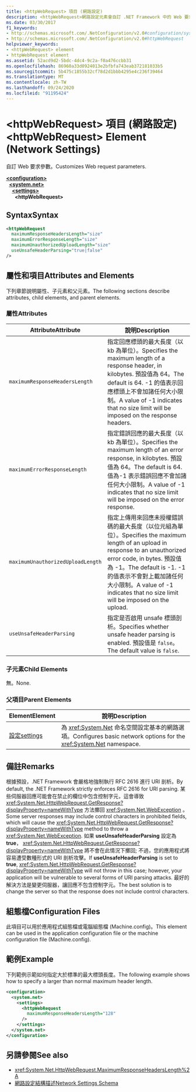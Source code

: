 ```yaml
---
title: <httpWebRequest> 項目 (網路設定)
description: <httpWebRequest>網路設定元素會自訂 .NET Framework 中的 Web 要求參數。
ms.date: 03/30/2017
f1_keywords:
- http://schemas.microsoft.com/.NetConfiguration/v2.0#configuration/system.net/settings/httpWebRequest
- http://schemas.microsoft.com/.NetConfiguration/v2.0#httpWebRequest
helpviewer_keywords:
- <httpWebRequest> element
- httpWebRequest element
ms.assetid: 52acd9d2-5bdc-4dc4-9c2a-f0a476ccbb31
ms.openlocfilehash: 86960a33d0924013e2bfbfa743eab372181033b5
ms.sourcegitcommit: 5b475c1855b32cf78d2d1bbb4295e4c236f39464
ms.translationtype: MT
ms.contentlocale: zh-TW
ms.lasthandoff: 09/24/2020
ms.locfileid: "91195424"
---
```

# <a name="httpwebrequest-element-network-settings"></a><span data-ttu-id="162b4-103">\<httpWebRequest> 項目 (網路設定)</span><span class="sxs-lookup"><span data-stu-id="162b4-103">\<httpWebRequest> Element (Network Settings)</span></span>

<span data-ttu-id="162b4-104">自訂 Web 要求參數。</span><span class="sxs-lookup"><span data-stu-id="162b4-104">Customizes Web request parameters.</span></span>  

[**\<configuration>**](../configuration-element.md)\
&nbsp;&nbsp;[**\<system.net>**](system-net-element-network-settings.md)\
&nbsp;&nbsp;&nbsp;&nbsp;[**\<settings>**](settings-element-network-settings.md)\
&nbsp;&nbsp;&nbsp;&nbsp;&nbsp;&nbsp;**\<httpWebRequest>**

## <a name="syntax"></a><span data-ttu-id="162b4-105">Syntax</span><span class="sxs-lookup"><span data-stu-id="162b4-105">Syntax</span></span>  
  
```xml  
<httpWebRequest  
  maximumResponseHeadersLength="size"  
  maximumErrorResponseLength="size"  
  maximumUnauthorizedUploadLength="size"  
  useUnsafeHeaderParsing="true|false"  
/>  
```  
  
## <a name="attributes-and-elements"></a><span data-ttu-id="162b4-106">屬性和項目</span><span class="sxs-lookup"><span data-stu-id="162b4-106">Attributes and Elements</span></span>  

 <span data-ttu-id="162b4-107">下列章節說明屬性、子元素和父元素。</span><span class="sxs-lookup"><span data-stu-id="162b4-107">The following sections describe attributes, child elements, and parent elements.</span></span>  
  
### <a name="attributes"></a><span data-ttu-id="162b4-108">屬性</span><span class="sxs-lookup"><span data-stu-id="162b4-108">Attributes</span></span>  
  
|<span data-ttu-id="162b4-109">**Attribute**</span><span class="sxs-lookup"><span data-stu-id="162b4-109">**Attribute**</span></span>|<span data-ttu-id="162b4-110">**說明**</span><span class="sxs-lookup"><span data-stu-id="162b4-110">**Description**</span></span>|  
|-------------------|---------------------|  
|`maximumResponseHeadersLength`|<span data-ttu-id="162b4-111">指定回應標頭的最大長度（以 kb 為單位）。</span><span class="sxs-lookup"><span data-stu-id="162b4-111">Specifies the maximum length of a response header, in kilobytes.</span></span> <span data-ttu-id="162b4-112">預設值為 64。</span><span class="sxs-lookup"><span data-stu-id="162b4-112">The default is 64.</span></span> <span data-ttu-id="162b4-113">-1 的值表示回應標頭上不會加諸任何大小限制。</span><span class="sxs-lookup"><span data-stu-id="162b4-113">A value of -1 indicates that no size limit will be imposed on the response headers.</span></span>|  
|`maximumErrorResponseLength`|<span data-ttu-id="162b4-114">指定錯誤回應的最大長度（以 kb 為單位）。</span><span class="sxs-lookup"><span data-stu-id="162b4-114">Specifies the maximum length of an error response, in kilobytes.</span></span> <span data-ttu-id="162b4-115">預設值為 64。</span><span class="sxs-lookup"><span data-stu-id="162b4-115">The default is 64.</span></span> <span data-ttu-id="162b4-116">值為-1 表示錯誤回應不會加諸任何大小限制。</span><span class="sxs-lookup"><span data-stu-id="162b4-116">A value of -1 indicates that no size limit will be imposed on the error response.</span></span>|  
|`maximumUnauthorizedUploadLength`|<span data-ttu-id="162b4-117">指定上傳用來回應未授權錯誤碼的最大長度（以位元組為單位）。</span><span class="sxs-lookup"><span data-stu-id="162b4-117">Specifies the maximum length of an upload in response to an unauthorized error code, in bytes.</span></span> <span data-ttu-id="162b4-118">預設值為 -1。</span><span class="sxs-lookup"><span data-stu-id="162b4-118">The default is -1.</span></span> <span data-ttu-id="162b4-119">-1 的值表示不會對上載加諸任何大小限制。</span><span class="sxs-lookup"><span data-stu-id="162b4-119">A value of -1 indicates that no size limit will be imposed on the upload.</span></span>|  
|`useUnsafeHeaderParsing`|<span data-ttu-id="162b4-120">指定是否啟用 unsafe 標頭剖析。</span><span class="sxs-lookup"><span data-stu-id="162b4-120">Specifies whether unsafe header parsing is enabled.</span></span> <span data-ttu-id="162b4-121">預設值是 `false`。</span><span class="sxs-lookup"><span data-stu-id="162b4-121">The default value is `false`.</span></span>|  
  
### <a name="child-elements"></a><span data-ttu-id="162b4-122">子元素</span><span class="sxs-lookup"><span data-stu-id="162b4-122">Child Elements</span></span>  

 <span data-ttu-id="162b4-123">無。</span><span class="sxs-lookup"><span data-stu-id="162b4-123">None.</span></span>  
  
### <a name="parent-elements"></a><span data-ttu-id="162b4-124">父項目</span><span class="sxs-lookup"><span data-stu-id="162b4-124">Parent Elements</span></span>  
  
|<span data-ttu-id="162b4-125">**Element**</span><span class="sxs-lookup"><span data-stu-id="162b4-125">**Element**</span></span>|<span data-ttu-id="162b4-126">**說明**</span><span class="sxs-lookup"><span data-stu-id="162b4-126">**Description**</span></span>|  
|-----------------|---------------------|  
|[<span data-ttu-id="162b4-127">設定</span><span class="sxs-lookup"><span data-stu-id="162b4-127">settings</span></span>](settings-element-network-settings.md)|<span data-ttu-id="162b4-128">為 <xref:System.Net> 命名空間設定基本的網路選項。</span><span class="sxs-lookup"><span data-stu-id="162b4-128">Configures basic network options for the <xref:System.Net> namespace.</span></span>|  
  
## <a name="remarks"></a><span data-ttu-id="162b4-129">備註</span><span class="sxs-lookup"><span data-stu-id="162b4-129">Remarks</span></span>  

 <span data-ttu-id="162b4-130">根據預設，.NET Framework 會嚴格地強制執行 RFC 2616 進行 URI 剖析。</span><span class="sxs-lookup"><span data-stu-id="162b4-130">By default, the .NET Framework strictly enforces RFC 2616 for URI parsing.</span></span> <span data-ttu-id="162b4-131">某些伺服器回應可能會在禁止的欄位中包含控制字元，這會導致 <xref:System.Net.HttpWebRequest.GetResponse?displayProperty=nameWithType> 方法擲回 <xref:System.Net.WebException> 。</span><span class="sxs-lookup"><span data-stu-id="162b4-131">Some server responses may include control characters in prohibited fields, which will cause the <xref:System.Net.HttpWebRequest.GetResponse?displayProperty=nameWithType> method to throw a <xref:System.Net.WebException>.</span></span> <span data-ttu-id="162b4-132">如果 **useUnsafeHeaderParsing** 設定為 **true**， <xref:System.Net.HttpWebRequest.GetResponse?displayProperty=nameWithType> 將不會在此情況下擲回; 不過，您的應用程式將容易遭受數種形式的 URI 剖析攻擊。</span><span class="sxs-lookup"><span data-stu-id="162b4-132">If **useUnsafeHeaderParsing** is set to **true**, <xref:System.Net.HttpWebRequest.GetResponse?displayProperty=nameWithType> will not throw in this case; however, your application will be vulnerable to several forms of URI parsing attacks.</span></span> <span data-ttu-id="162b4-133">最好的解決方法是變更伺服器，讓回應不包含控制字元。</span><span class="sxs-lookup"><span data-stu-id="162b4-133">The best solution is to change the server so that the response does not include control characters.</span></span>  
  
## <a name="configuration-files"></a><span data-ttu-id="162b4-134">組態檔</span><span class="sxs-lookup"><span data-stu-id="162b4-134">Configuration Files</span></span>  

 <span data-ttu-id="162b4-135">此項目可以用於應用程式組態檔或電腦組態檔 (Machine.config)。</span><span class="sxs-lookup"><span data-stu-id="162b4-135">This element can be used in the application configuration file or the machine configuration file (Machine.config).</span></span>  
  
## <a name="example"></a><span data-ttu-id="162b4-136">範例</span><span class="sxs-lookup"><span data-stu-id="162b4-136">Example</span></span>  

 <span data-ttu-id="162b4-137">下列範例示範如何指定大於標準的最大標頭長度。</span><span class="sxs-lookup"><span data-stu-id="162b4-137">The following example shows how to specify a larger than normal maximum header length.</span></span>  
  
```xml  
<configuration>  
  <system.net>  
    <settings>  
      <httpWebRequest  
        maximumResponseHeadersLength="128"  
      />  
    </settings>  
  </system.net>  
</configuration>  
```  
  
## <a name="see-also"></a><span data-ttu-id="162b4-138">另請參閱</span><span class="sxs-lookup"><span data-stu-id="162b4-138">See also</span></span>

- <xref:System.Net.HttpWebRequest.MaximumResponseHeadersLength%2A>
- [<span data-ttu-id="162b4-139">網路設定結構描述</span><span class="sxs-lookup"><span data-stu-id="162b4-139">Network Settings Schema</span></span>](index.md)
